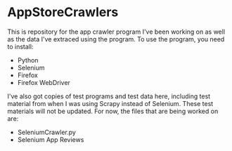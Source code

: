 # AppStoreCrawlers

This is repository for the app crawler program I've been working on as well as the data I've extraced using the program. To use the program, you need to install:

- Python
- Selenium
- Firefox
- Firefox WebDriver

I've also got copies of test programs and test data here, including test material from when I was using Scrapy instead of Selenium. These test materials will not be updated. For now, the files that are being worked on are:

- SeleniumCrawler.py
- Selenium App Reviews
